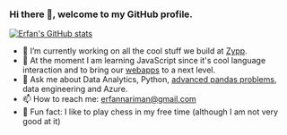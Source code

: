 ### Hi there 👋, welcome to my GitHub profile.

[![Erfan's GitHub stats](https://github-readme-stats.vercel.app/api?username=erfannariman)](https://github.com/anuraghazra/github-readme-stats)

- 🔭 I’m currently working on all the cool stuff we build at [Zypp](https://github.com/orgs/zypp-io).
- 🌱 At the moment I am learning JavaScript since it's cool language interaction and to bring our [webapps](https://www.zypp.io/solutions) to a next level.
- 💬 Ask me about Data Analytics, Python, [advanced pandas problems](https://stackoverflow.com/users/9081267/erfan?tab=profile), data engineering and Azure.
- 📫 How to reach me: erfannariman@gmail.com
- 🧵 Fun fact: I like to play chess in my free time (although I am not very good at it)


